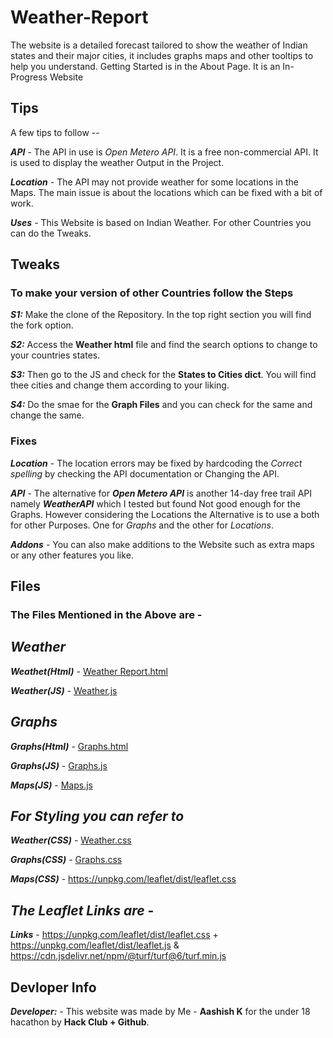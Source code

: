 # Weather-Report
The website is a detailed forecast tailored to show the weather of Indian states and their major cities, it includes graphs maps and other tooltips to help you understand. Getting Started is in the About Page. It is an In-Progress Website

##  Tips
A few tips to follow --

***API*** - The API in use is *Open Metero API*. It is a free non-commercial API. It is used to display the weather Output in the Project.

***Location*** - The API may not provide weather for some locations in the Maps. The main issue is about the locations which can be fixed with a bit of work.

***Uses*** - This Website is based on Indian Weather. For other Countries you can do the Tweaks.

## Tweaks

### To make your version of other Countries follow the Steps

***S1:***  Make the clone of the Repository. In the top right section you will find the fork option.

***S2:***  Access the **Weather html** file and find the search options to change to your countries states.

***S3:***  Then go to the JS and check for the **States to Cities dict**. You will find thee cities and change them according to your liking.

***S4:***  Do the smae for the **Graph Files** and you can check for the same and change the same.

### Fixes

***Location*** - The location errors may be fixed by hardcoding the *Correct spelling* by checking the API documentation or Changing the API.

***API*** -  The alternative for ***Open Metero API*** is another 14-day free trail API namely ***WeatherAPI*** which I tested but found Not good enough for the Graphs. However considering the Locations the Alternative is to use a both for other Purposes. One for *Graphs* and the other for *Locations*.

***Addons*** -  You can also make additions to the Website such as extra maps or any other features you like.

## Files

### The Files Mentioned in the Above are - 

## *Weather*

***Weathet(Html)*** - [Weather Report.html](https://github.com/user-attachments/files/21820639/Weather.Report.html)

***Weather(JS)*** - [Weather.js](https://github.com/user-attachments/files/21820647/Weather.js)

## *Graphs*

***Graphs(Html)*** - [Graphs.html](https://github.com/user-attachments/files/21820670/Graphs.html)

***Graphs(JS)*** - [Graphs.js](https://github.com/user-attachments/files/21820675/Graphs.js)

***Maps(JS)*** - [Maps.js](https://github.com/user-attachments/files/21820679/Maps.js)

## *For Styling you can refer to*

***Weather(CSS)*** - [Weather.css](https://github.com/user-attachments/files/21820698/Weather.css)

***Graphs(CSS)*** - [Graphs.css](https://github.com/user-attachments/files/21820701/Graphs.css)

***Maps(CSS)*** - https://unpkg.com/leaflet/dist/leaflet.css

## *The Leaflet Links are* -

***Links*** - https://unpkg.com/leaflet/dist/leaflet.css + https://unpkg.com/leaflet/dist/leaflet.js & https://cdn.jsdelivr.net/npm/@turf/turf@6/turf.min.js

## Devloper Info

***Developer:*** - This website was made by Me - **Aashish K** for the under 18 hacathon by **Hack Club + Github**.
